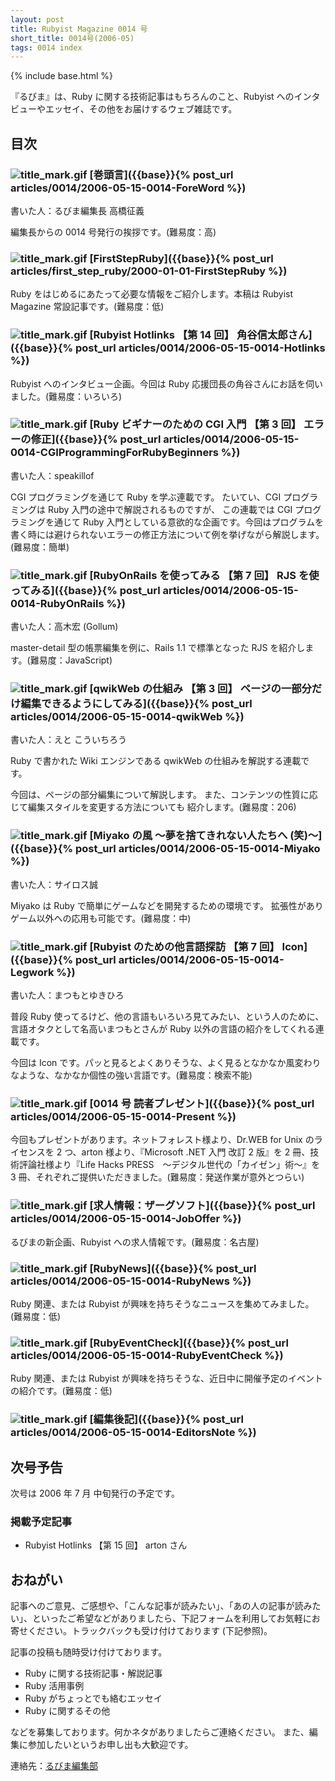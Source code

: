 ```yaml
---
layout: post
title: Rubyist Magazine 0014 号
short_title: 0014号(2006-05)
tags: 0014 index
---
```

{% include base.html %}


『るびま』は、Ruby に関する技術記事はもちろんのこと、Rubyist へのインタビューやエッセイ、その他をお届けするウェブ雑誌です。

## 目次

### ![title_mark.gif]({{base}}{{site.baseurl}}/images/title_mark.gif) [巻頭言]({{base}}{% post_url articles/0014/2006-05-15-0014-ForeWord %})

書いた人：るびま編集長 高橋征義

編集長からの 0014 号発行の挨拶です。(難易度：高)

### ![title_mark.gif]({{base}}{{site.baseurl}}/images/title_mark.gif) [FirstStepRuby]({{base}}{% post_url articles/first_step_ruby/2000-01-01-FirstStepRuby %})

Ruby をはじめるにあたって必要な情報をご紹介します。本稿は Rubyist Magazine 常設記事です。(難易度：低)

### ![title_mark.gif]({{base}}{{site.baseurl}}/images/title_mark.gif) [Rubyist Hotlinks 【第 14 回】 角谷信太郎さん]({{base}}{% post_url articles/0014/2006-05-15-0014-Hotlinks %})

Rubyist へのインタビュー企画。今回は Ruby 応援団長の角谷さんにお話を伺いました。(難易度：いろいろ)

### ![title_mark.gif]({{base}}{{site.baseurl}}/images/title_mark.gif) [Ruby ビギナーのための CGI 入門 【第 3 回】 エラーの修正]({{base}}{% post_url articles/0014/2006-05-15-0014-CGIProgrammingForRubyBeginners %})

書いた人：speakillof

CGI プログラミングを通じて Ruby を学ぶ連載です。
たいてい、CGI プログラミングは Ruby 入門の途中で解説されるものですが、
この連載では CGI プログラミングを通じて Ruby 入門としている意欲的な企画です。今回はプログラムを書く時には避けられないエラーの修正方法について例を挙げながら解説します。(難易度：簡単)

### ![title_mark.gif]({{base}}{{site.baseurl}}/images/title_mark.gif) [RubyOnRails を使ってみる 【第 7 回】 RJS を使ってみる]({{base}}{% post_url articles/0014/2006-05-15-0014-RubyOnRails %})

書いた人：高木宏 (Gollum)

master-detail 型の帳票編集を例に、Rails 1.1 で標準となった RJS を紹介します。(難易度：JavaScript)

### ![title_mark.gif]({{base}}{{site.baseurl}}/images/title_mark.gif) [qwikWeb の仕組み 【第 3 回】 ページの一部分だけ編集できるようにしてみる]({{base}}{% post_url articles/0014/2006-05-15-0014-qwikWeb %})

書いた人：えと こういちろう

Ruby で書かれた Wiki エンジンである qwikWeb の仕組みを解説する連載です。

今回は、ページの部分編集について解説します。
また、コンテンツの性質に応じて編集スタイルを変更する方法についても
紹介します。(難易度：206)

### ![title_mark.gif]({{base}}{{site.baseurl}}/images/title_mark.gif)  [Miyako の風 〜夢を捨てきれない人たちへ (笑)〜]({{base}}{% post_url articles/0014/2006-05-15-0014-Miyako %})

書いた人：サイロス誠

Miyako は Ruby で簡単にゲームなどを開発するための環境です。
拡張性がありゲーム以外への応用も可能です。(難易度：中)

### ![title_mark.gif]({{base}}{{site.baseurl}}/images/title_mark.gif) [Rubyist のための他言語探訪 【第 7 回】 Icon]({{base}}{% post_url articles/0014/2006-05-15-0014-Legwork %})

書いた人：まつもとゆきひろ

普段 Ruby 使ってるけど、他の言語もいろいろ見てみたい、という人のために、言語オタクとして名高いまつもとさんが Ruby 以外の言語の紹介をしてくれる連載です。

今回は Icon です。パッと見るとよくありそうな、よく見るとなかなか風変わりなような、なかなか個性の強い言語です。(難易度：検索不能)

### ![title_mark.gif]({{base}}{{site.baseurl}}/images/title_mark.gif)  [0014 号 読者プレゼント]({{base}}{% post_url articles/0014/2006-05-15-0014-Present %})

今回もプレゼントがあります。ネットフォレスト様より、Dr.WEB for Unix のライセンスを 2 つ、arton 様より、『Microsoft .NET 入門 改訂 2 版』を 2 冊、技術評論社様より『Life Hacks PRESS　〜デジタル世代の「カイゼン」術〜』を 3 冊、それぞれご提供いただきました。(難易度：発送作業が意外とつらい)

### ![title_mark.gif]({{base}}{{site.baseurl}}/images/title_mark.gif)  [求人情報：ザーグソフト]({{base}}{% post_url articles/0014/2006-05-15-0014-JobOffer %})

るびまの新企画、Rubyist への求人情報です。(難易度：名古屋)

### ![title_mark.gif]({{base}}{{site.baseurl}}/images/title_mark.gif) [RubyNews]({{base}}{% post_url articles/0014/2006-05-15-0014-RubyNews %})

Ruby 関連、または Rubyist が興味を持ちそうなニュースを集めてみました。(難易度：低)

### ![title_mark.gif]({{base}}{{site.baseurl}}/images/title_mark.gif) [RubyEventCheck]({{base}}{% post_url articles/0014/2006-05-15-0014-RubyEventCheck %})

Ruby 関連、または Rubyist が興味を持ちそうな、近日中に開催予定のイベントの紹介です。(難易度：低)

### ![title_mark.gif]({{base}}{{site.baseurl}}/images/title_mark.gif) [編集後記]({{base}}{% post_url articles/0014/2006-05-15-0014-EditorsNote %})

## 次号予告

次号は 2006 年 7 月 中旬発行の予定です。

### 掲載予定記事

* Rubyist Hotlinks 【第 15 回】 arton さん


## おねがい

記事へのご意見、ご感想や、「こんな記事が読みたい」、「あの人の記事が読みたい」、といったご希望などがありましたら、下記フォームを利用してお気軽にお寄せください。トラックバックも受け付けております (下記参照)。

記事の投稿も随時受け付けております。

* Ruby に関する技術記事・解説記事
* Ruby 活用事例
* Ruby がちょっとでも絡むエッセイ
* Ruby に関するその他


などを募集しております。何かネタがありましたらご連絡ください。
また、編集に参加したいというお申し出も大歓迎です。

連絡先：[るびま編集部](mailto:magazine@ruby-no-kai.org)


